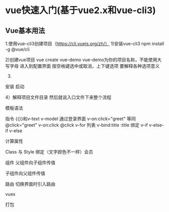 # vue快速入门(基于vue2.x和vue-cli3)

## Vue基本用法
1.使用vue-cli3创建项目（https://cli.vuejs.org/zh/）
1)安装vue-cli3 
npm install -g @vue/cli

2)创建vue项目
vue create vue-demo
vue-demo为你的项目名称，不能使用大写字母
进入到配置界面
按空格键选中或取消，上下键选项
要解释各种选项意义

3)
安装
启动

4）解释项目文件目录
然后就说入口文件下来整个流程

模板语法

指令
{{}}和v-text
v-model  通过登录界面
v-on:click="greet" 等同@click="greet"
v-on:click @click 
v-for 列表
v-bind:title :title 绑定
v-if v-else-if  v-else

计算属性

Class 与 Style 绑定（文字颜色不一样）会员

组件
父组件向子组件传值

子组件向父组件传值

路由
切换界面时引入路由

vuex


打包



